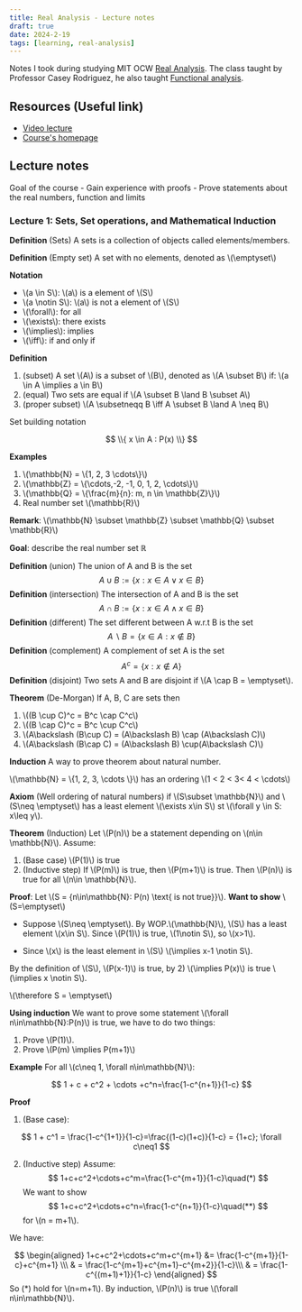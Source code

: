 ```yaml
---
title: Real Analysis - Lecture notes
draft: true 
date: 2024-2-19
tags: [learning, real-analysis]
---
```



Notes I took during studying MIT OCW [Real Analysis](https://ocw.mit.edu/courses/18-100a-real-analysis-fall-2020/). The class taught by Professor Casey Rodriguez, he also taught [Functional analysis](https://tarheels.live/crodriguez/168-2/).

## Resources (Useful link)
- [Video lecture](https://www.youtube.com/watch?v=LY7YmuDbuW0&list=PLUl4u3cNGP61O7HkcF7UImpM0cR_L2gSw)
- [Course's homepage](https://ocw.mit.edu/courses/18-100a-real-analysis-fall-2020/)

## Lecture notes

Goal of the course
	- Gain  experience with proofs
	- Prove statements about the real numbers, function and limits

### Lecture 1: Sets, Set operations, and Mathematical Induction

**Definition** (Sets) A sets is a collection of objects called elements/members.

**Definition** (Empty set) A set with no elements, denoted as \\\(\emptyset\\\)

**Notation**
- \\\(a \in S\\\): \\\(a\\\) is a element of \\\(S\\\)
- \\\(a \notin S\\\): \\\(a\\\) is not a element of \\\(S\\\)
- \\\(\forall\\\): for all
- \\\(\exists\\\): there exists
- \\\(\implies\\\): implies
- \\\(\iff\\\): if and only if

**Definition** 
1) (subset) A set \\\(A\\\) is a subset of \\\(B\\\), denoted as \\\(A \subset B\\\) if: \\\(a \in A \implies a \in B\\\)
2) (equal) Two sets are equal if \\\(A \subset B \land B \subset A\\\)
3) (proper subset) \\\(A \subsetneqq B \iff A \subset B \land A \neq B\\\)


Set building notation

$$
    \\{ x \in A : P(x) \\}
$$

**Examples**

1) \\\(\mathbb{N} = \\{1, 2, 3 \cdots\\}\\\)
2) \\\(\mathbb{Z} = \\{\cdots,-2, -1, 0, 1, 2, \cdots\\}\\\)
3) \\\(\mathbb{Q} = \\{\frac{m}{n}: m, n \in \mathbb{Z}\\}\\\)
4) Real number set \\\(\mathbb{R}\\\)

**Remark**: \\\(\mathbb{N} \subset \mathbb{Z} \subset \mathbb{Q} \subset \mathbb{R}\\\)

**Goal**: describe the real number set $\mathbb{R}$

**Definition** (union) The union of A and B is the set
$$
A \cup B := \{x: x\in A \lor x\in B\}
$$
**Definition** (intersection) The intersection of A and B is the set
$$
A \cap B := \{x: x\in A \land x \in B\}
$$
**Definition** (different) The set different between A w.r.t B is the set 
$$
A\backslash B = \{x\in A: x\notin B\}
$$
**Definition** (complement) A complement of set A is the set 
$$
A^c = \{x: x\notin A\}
$$
**Definition** (disjoint) Two sets A and B are disjoint if \\\(A \cap B = \emptyset\\\).

**Theorem** (De-Morgan) If A, B, C are sets then 
1) \\\((B \cup C)^c = B^c \cap C^c\\\)
2) \\\((B \cap C)^c = B^c \cup C^c\\\)
3) \\\(A\backslash (B\cup C) = (A\backslash B) \cap (A\backslash C)\\\)
4) \\\(A\backslash (B\cap C) = (A\backslash B) \cup(A\backslash C)\\\)

**Induction** A way to prove theorem about natural number.

\\\(\mathbb{N} = \\{1, 2, 3, \cdots \\}\\\) has an ordering \\\(1 < 2 < 3< 4 < \cdots\\\)

**Axiom** (Well ordering of natural numbers) if \\\(S\subset \mathbb{N}\\\) and \\\(S\neq \emptyset\\\) has a least element \\\(\exists x\in S\\\) st \\\(\forall y \in S: x\leq y\\\).

**Theorem** (Induction) Let \\\(P(n)\\\) be a statement depending on \\\(n\in \mathbb{N}\\\). Assume:

1) (Base case) \\\(P(1)\\\) is true
2) (Inductive step) If \\\(P(m)\\\) is true, then \\\(P(m+1)\\\) is true.
Then \\\(P(n)\\\) is true for all \\\(n\in \mathbb{N}\\\).

**Proof**: Let \\\(S = \{n\in\mathbb{N}: P(n) \text{ is not true}\}\\\).
**Want to show** \\\(S=\emptyset\\\)

- Suppose \\\(S\neq \emptyset\\\). By WOP.\\\(\mathbb{N}\\\), \\\(S\\\) has a least element \\\(x\in S\\\). Since \\\(P(1)\\\) is true, \\\(1\notin S\\\), so \\\(x>1\\\).

- Since \\\(x\\\) is the least element in \\\(S\\\) \\\(\implies x-1 \notin S\\\).

By the definition of \\\(S\\\), \\\(P(x-1)\\\) is true, by 2) \\\(\implies P(x)\\\) is true \\\(\implies x \notin S\\\).

\\\(\therefore S = \emptyset\\\)

**Using induction** We want to prove some statement \\\(\forall n\in\mathbb{N}:P(n)\\\) is true, we have to do two things:
1) Prove \\\(P(1)\\\).
2) Prove \\\(P(m) \implies P(m+1)\\\)

**Example** For all \\\(c\neq 1, \forall n\in\mathbb{N}\\\):

$$
1 + c + c^2 + \cdots +c^n=\frac{1-c^{n+1}}{1-c}
$$

**Proof**

1) (Base case):

$$
1 + c^1 = \frac{1-c^{1+1}}{1-c}=\frac{(1-c)(1+c)}{1-c} = {1+c}; \forall c\neq1
$$

2) (Inductive step) Assume:
$$
	1+c+c^2+\cdots+c^m=\frac{1-c^{m+1}}{1-c}\quad(*)
$$
We want to show
$$
	1+c+c^2+\cdots+c^n=\frac{1-c^{n+1}}{1-c}\quad(**)
$$
for \\\(n = m+1\\\).

We have:

$$
\begin{aligned}
1+c+c^2+\cdots+c^m+c^{m+1} &= \frac{1-c^{m+1}}{1-c}+c^{m+1} \\\
& = \frac{1-c^{m+1}+c^{m+1}-c^{m+2}}{1-c}\\\
& = \frac{1-c^{(m+1)+1}}{1-c}
\end{aligned}
$$
So (\*) hold for \\\(n=m+1\\\). By induction, \\\(P(n)\\\) is true \\\(\forall n\in\mathbb{N}\\\).

